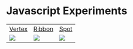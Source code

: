Javascript Experiments
====================

<table cellspacing="0" cellpadding="0" border="0" >
	<tr>
		<td><a href="http://labs.s2paganini.com/vertex" target="_blank">Vertex</a></td>
		<td><a href="http://labs.s2paganini.com/drawing" target="_blank">Ribbon</a></td>
		<td><a href="http://labs.s2paganini.com/spot" target="_blank">Spot</a></td>
	</tr>
	<tr>
		<td><a href="http://labs.s2paganini.com/vertex" target="_blank"><img src="https://github.com/silviopaganini/JavascriptExperiments/raw/master/vertex/thumb.jpg"></a></td>
		<td><a href="http://labs.s2paganini.com/ribbon" target="_blank"><img src="https://github.com/silviopaganini/JavascriptExperiments/raw/master/ribbon/thumb.jpg"></a></td>
		<td><a href="http://labs.s2paganini.com/ribbon" target="_blank"><img src="https://github.com/silviopaganini/JavascriptExperiments`/raw/master/spot/thumb.jpg"></a></td>
	</tr>
</table>